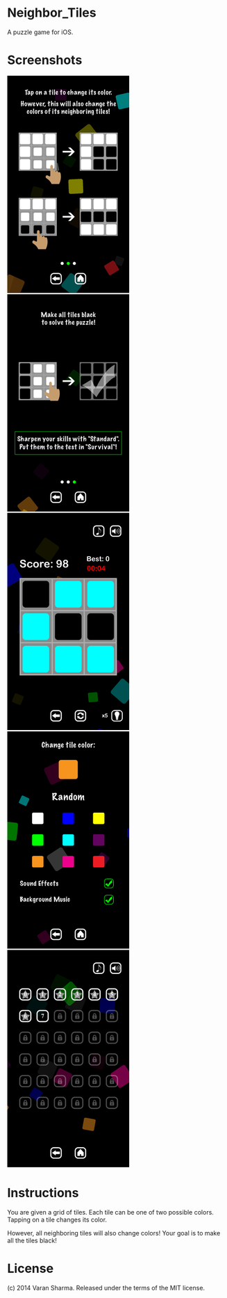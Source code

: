 # Neighbor_Tiles
A puzzle game for iOS.

# Screenshots

![Screenshot 1](screenshots/1.png)
![Screenshot 1](screenshots/2.png)
![Screenshot 1](screenshots/3.png)
![Screenshot 1](screenshots/4.png)
![Screenshot 1](screenshots/5.png)

# Instructions

You are given a grid of tiles.
Each tile can be one of two possible colors.
Tapping on a tile changes its color.

However, all neighboring tiles will also change colors!
Your goal is to make all the tiles black!

# License

(c) 2014 Varan Sharma. Released under the terms of the MIT license.

